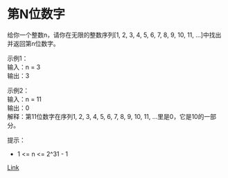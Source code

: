 <h1>第N位数字</h1>

给你一个整数n，请你在无限的整数序列[1, 2, 3, 4, 5, 6, 7, 8, 9, 10, 11, ...]中找出并返回第n位数字。</br>

示例1：</br>
输入：n = 3</br>
输出：3</br>

示例2：</br>
输入：n = 11</br>
输出：0</br>
解释：第11位数字在序列1, 2, 3, 4, 5, 6, 7, 8, 9, 10, 11, ...里是0，它是10的一部分。</br>

提示：
- 1 <= n <= 2^31 - 1

[Link](https://leetcode-cn.com/problems/nth-digit/)